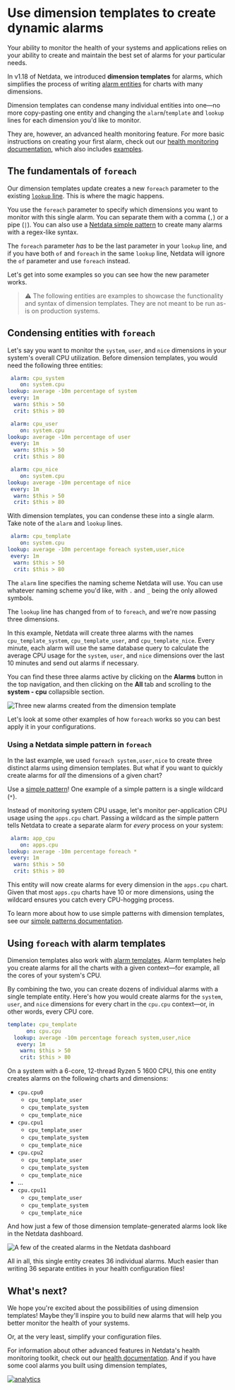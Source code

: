 <!--
title: "Use dimension templates to create dynamic alarms"
custom_edit_url: https://github.com/netdata/netdata/edit/master/docs/monitor/health/dimension-templates.md
-->

# Use dimension templates to create dynamic alarms

Your ability to monitor the health of your systems and applications relies on your ability to create and maintain
the best set of alarms for your particular needs.

In v1.18 of Netdata, we introduced **dimension templates** for alarms, which simplifies the process of writing [alarm
entities](/health/REFERENCE.md#health-entity-reference) for charts with many dimensions.

Dimension templates can condense many individual entities into one—no more copy-pasting one entity and changing the
`alarm`/`template` and `lookup` lines for each dimension you'd like to monitor.

They are, however, an advanced health monitoring feature. For more basic instructions on creating your first alarm,
check out our [health monitoring documentation](/health/README.md), which also includes
[examples](/health/REFERENCE.md#example-alarms).

## The fundamentals of `foreach`

Our dimension templates update creates a new `foreach` parameter to the existing [`lookup`
line](/health/REFERENCE.md#alarm-line-lookup). This is where the magic happens.

You use the `foreach` parameter to specify which dimensions you want to monitor with this single alarm. You can separate
them with a comma (`,`) or a pipe (`|`). You can also use a [Netdata simple pattern](/libnetdata/simple_pattern/README.md)
to create many alarms with a regex-like syntax.

The `foreach` parameter _has_ to be the last parameter in your `lookup` line, and if you have both `of` and `foreach` in
the same `lookup` line, Netdata will ignore the `of` parameter and use `foreach` instead.

Let's get into some examples so you can see how the new parameter works.

> ⚠️ The following entities are examples to showcase the functionality and syntax of dimension templates. They are not
> meant to be run as-is on production systems.

## Condensing entities with `foreach`

Let's say you want to monitor the `system`, `user`, and `nice` dimensions in your system's overall CPU utilization.
Before dimension templates, you would need the following three entities:

```yaml
 alarm: cpu_system
    on: system.cpu
lookup: average -10m percentage of system
 every: 1m
  warn: $this > 50
  crit: $this > 80

 alarm: cpu_user
    on: system.cpu
lookup: average -10m percentage of user
 every: 1m
  warn: $this > 50
  crit: $this > 80

 alarm: cpu_nice
    on: system.cpu
lookup: average -10m percentage of nice
 every: 1m
  warn: $this > 50
  crit: $this > 80
```

With dimension templates, you can condense these into a single alarm. Take note of the `alarm` and `lookup` lines.

```yaml
 alarm: cpu_template
    on: system.cpu
lookup: average -10m percentage foreach system,user,nice
 every: 1m
  warn: $this > 50
  crit: $this > 80
```

The `alarm` line specifies the naming scheme Netdata will use. You can use whatever naming scheme you'd like, with `.`
and `_` being the only allowed symbols.

The `lookup` line has changed from `of` to `foreach`, and we're now passing three dimensions.

In this example, Netdata will create three alarms with the names `cpu_template_system`, `cpu_template_user`, and
`cpu_template_nice`. Every minute, each alarm will use the same database query to calculate the average CPU usage for
the `system`, `user`, and `nice` dimensions over the last 10 minutes and send out alarms if necessary.

You can find these three alarms active by clicking on the **Alarms** button in the top navigation, and then clicking on
the **All** tab and scrolling to the **system - cpu** collapsible section.

![Three new alarms created from the dimension template](https://user-images.githubusercontent.com/1153921/66218994-29523800-e67f-11e9-9bcb-9bca23e2c554.png)

Let's look at some other examples of how `foreach` works so you can best apply it in your configurations.

### Using a Netdata simple pattern in `foreach`

In the last example, we used `foreach system,user,nice` to create three distinct alarms using dimension templates. But
what if you want to quickly create alarms for _all_ the dimensions of a given chart? 

Use a [simple pattern](/libnetdata/simple_pattern/README.md)! One example of a simple pattern is a single wildcard
(`*`).

Instead of monitoring system CPU usage, let's monitor per-application CPU usage using the `apps.cpu` chart. Passing a
wildcard as the simple pattern tells Netdata to create a separate alarm for _every_ process on your system:

```yaml
 alarm: app_cpu
    on: apps.cpu
lookup: average -10m percentage foreach *
 every: 1m
  warn: $this > 50
  crit: $this > 80
```

This entity will now create alarms for every dimension in the `apps.cpu` chart. Given that most `apps.cpu` charts have
10 or more dimensions, using the wildcard ensures you catch every CPU-hogging process.

To learn more about how to use simple patterns with dimension templates, see our [simple patterns
documentation](/libnetdata/simple_pattern/README.md).

## Using `foreach` with alarm templates

Dimension templates also work with [alarm templates](/health/REFERENCE.md#alarm-line-alarm-or-template). Alarm
templates help you create alarms for all the charts with a given context—for example, all the cores of your system's
CPU.

By combining the two, you can create dozens of individual alarms with a single template entity. Here's how you would
create alarms for the `system`, `user`, and `nice` dimensions for every chart in the `cpu.cpu` context—or, in other
words, every CPU core.

```yaml
template: cpu_template
      on: cpu.cpu
  lookup: average -10m percentage foreach system,user,nice
   every: 1m
    warn: $this > 50
    crit: $this > 80
```

On a system with a 6-core, 12-thread Ryzen 5 1600 CPU, this one entity creates alarms on the following charts and
dimensions:

-   `cpu.cpu0`
    -   `cpu_template_user`
    -   `cpu_template_system`
    -   `cpu_template_nice`
-   `cpu.cpu1`
    -   `cpu_template_user`
    -   `cpu_template_system`
    -   `cpu_template_nice`
-   `cpu.cpu2`
    -   `cpu_template_user`
    -   `cpu_template_system`
    -   `cpu_template_nice`
-   ...
-   `cpu.cpu11`
    -   `cpu_template_user`
    -   `cpu_template_system`
    -   `cpu_template_nice`

And how just a few of those dimension template-generated alarms look like in the Netdata dashboard.

![A few of the created alarms in the Netdata dashboard](https://user-images.githubusercontent.com/1153921/66219669-708cf880-e680-11e9-8b3a-7bfe178fa28b.png)

All in all, this single entity creates 36 individual alarms. Much easier than writing 36 separate entities in your
health configuration files!

## What's next?

We hope you're excited about the possibilities of using dimension templates! Maybe they'll inspire you to build new
alarms that will help you better monitor the health of your systems.

Or, at the very least, simplify your configuration files.

For information about other advanced features in Netdata's health monitoring toolkit, check out our [health
documentation](/health/README.md). And if you have some cool alarms you built using dimension templates, 

[![analytics](https://www.google-analytics.com/collect?v=1&aip=1&t=pageview&_s=1&ds=github&dr=https%3A%2F%2Fgithub.com%2Fnetdata%2Fnetdata&dl=https%3A%2F%2Fmy-netdata.io%2Fgithub%2Fdocs%2Fguides%2Fmonitor%2dimension-templates&_u=MAC~&cid=5792dfd7-8dc4-476b-af31-da2fdb9f93d2&tid=UA-64295674-3)](<>)
